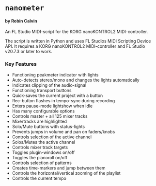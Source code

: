 # `nanometer`
#### by Robin Calvin
An FL Studio MIDI-script for the KORG nanoKONTROL2 MIDI-controller.

The script is written in Python and uses FL Studios MIDI Scripting Device API.
It requires a KORG nanoKONTROL2 MIDI-controller and FL Studio v20.7.3 or later to work.

### Key Features
* Functioning peakmeter indicator with lights
* Auto-detects stereo/mono and changes the lights automatically
* Indicates clipping of the audio-signal
* Functioning transport buttons
* Quick-saves the current project with a button
* Rec-button flashes in tempo-sync during recording
* Enters pause-mode lightshow when idle
* Has many configurable options
* Controls master + all 125 mixer tracks
* Mixertracks are highlighted
* Solo/Mute buttons with status-lights
* Prevents jumps in volume and pan on faders/knobs
* Controls selection of the active channel
* Solos/Mutes the active channel
* Controls mixer track targets
* Toggles plugin-windows on/off
* Toggles the pianoroll on/off
* Controls selection of patterns
* Creates time-markers and jump between them
* Controls the horizontal/vertical zooming of the playlist
* Controls the current tempo

